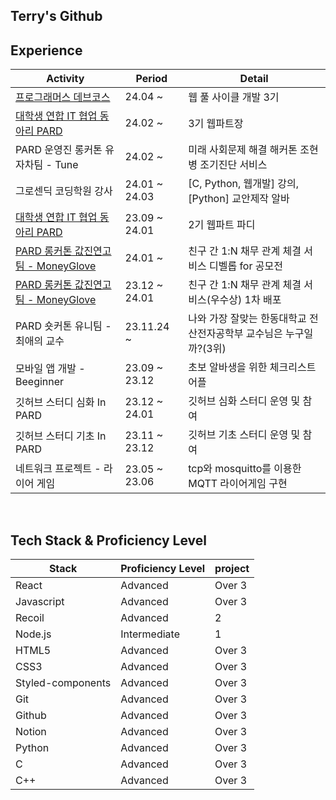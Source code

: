 ## Terry's Github

 ## Experience

 | Activity | Period | Detail |
|---|---|---|
|<a href="https://school.programmers.co.kr/learn/courses/22464/22464-3%EA%B8%B0-k-digital-training-%ED%83%80%EC%9E%85%EC%8A%A4%ED%81%AC%EB%A6%BD%ED%8A%B8%EB%A1%9C-%ED%95%A8%EA%BB%98%ED%95%98%EB%8A%94-%EC%9B%B9-%ED%92%80-%EC%82%AC%EC%9D%B4%ED%81%B4-%EA%B0%9C%EB%B0%9Creact-nodejs">프로그래머스 데브코스</a>| 24.04 ~ | 웹 풀 사이클 개발 3기 |
|<a href="https://we-pard.com/">대학생 연합 IT 협업 동아리 PARD</a>| 24.02 ~ | 3기 웹파트장  |
| PARD 운영진 롱커톤 유자차팀 - Tune | 24.02 ~ | 미래 사회문제 해결 해커톤 조현병 조기진단 서비스 |
| 그로센딕 코딩학원 강사 | 24.01 ~ 24.03 | [C, Python, 웹개발] 강의, [Python] 교안제작 알바  |
|<a href="https://we-pard.com/">대학생 연합 IT 협업 동아리 PARD</a>| 23.09 ~ 24.01 | 2기 웹파트 파디 |
|<a href="https://precious-relationship.web.app/"> PARD 롱커톤 값진연고팀 - MoneyGlove </a>| 24.01 ~ | 친구 간 1:N 채무 관계 체결 서비스 디벨롭 for 공모전 |
|<a href="https://precious-relationship.web.app/"> PARD 롱커톤 값진연고팀 - MoneyGlove </a>| 23.12 ~ 24.01 | 친구 간 1:N 채무 관계 체결 서비스(우수상) 1차 배포 |
| PARD 숏커톤 유니팀 - 최애의 교수 | 23.11.24 ~ | 나와 가장 잘맞는 한동대학교 전산전자공학부 교수님은 누구일까?(3위) |
| 모바일 앱 개발 - Beeginner | 23.09 ~ 23.12 | 초보 알바생을 위한 체크리스트 어플 |
| 깃허브 스터디 심화 In PARD | 23.12 ~ 24.01 | 깃허브 심화 스터디 운영 및 참여 |
| 깃허브 스터디 기초 In PARD | 23.11 ~ 23.12 | 깃허브 기초 스터디 운영 및 참여 |
| 네트워크 프로젝트 - 라이어 게임 | 23.05 ~ 23.06 | tcp와 mosquitto를 이용한 MQTT 라이어게임 구현 |

<br>

## Tech Stack & Proficiency Level
| Stack | Proficiency Level | project |
|---|---|---|
| React | Advanced | Over 3 |
| Javascript | Advanced | Over 3  |
| Recoil | Advanced | 2 |
| Node.js | Intermediate | 1 |
| HTML5 | Advanced | Over 3 |
| CSS3 | Advanced | Over 3 |
| Styled-components | Advanced | Over 3 |
| Git | Advanced | Over 3 |
| Github | Advanced | Over 3 |
| Notion | Advanced | Over 3 |
| Python | Advanced | Over 3 |
| C | Advanced | Over 3 |
| C++ | Advanced | Over 3 |
